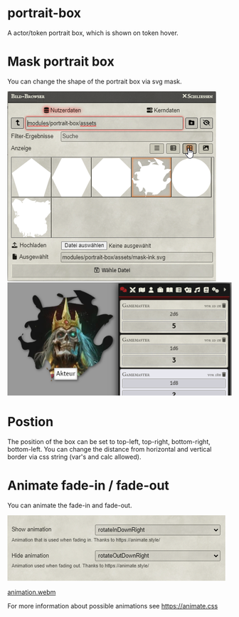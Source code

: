 # portrait-box
A actor/token portrait box, which is shown on token hover.

# Mask portrait box
You can change the shape of the portrait box via svg mask.

![sc-2.png](screenshots%2Fsc-2.png)
![sc-1.png](screenshots%2Fsc-1.png)
# Postion
The position of the box can be set to top-left, top-right, bottom-right, bottom-left. You can change the distance from horizontal and vertical border via css string (var's and calc allowed).
# Animate fade-in / fade-out
You can animate the fade-in and fade-out. 

![sc-3.png](screenshots%2Fsc-3.png)

[animation.webm](screenshots%2Fanimation.webm)

For more information about possible animations see https://animate.css
